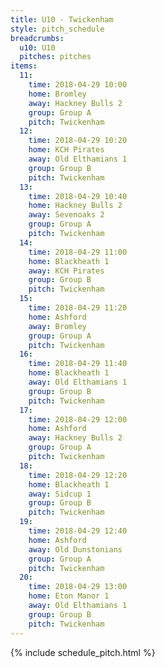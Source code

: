 ```yaml
---
title: U10 - Twickenham
style: pitch_schedule
breadcrumbs:
  u10: U10
  pitches: pitches
items:
  11:
    time: 2018-04-29 10:00
    home: Bromley
    away: Hackney Bulls 2
    group: Group A
    pitch: Twickenham
  12:
    time: 2018-04-29 10:20
    home: KCH Pirates
    away: Old Elthamians 1
    group: Group B
    pitch: Twickenham
  13:
    time: 2018-04-29 10:40
    home: Hackney Bulls 2
    away: Sevenoaks 2
    group: Group A
    pitch: Twickenham
  14:
    time: 2018-04-29 11:00
    home: Blackheath 1
    away: KCH Pirates
    group: Group B
    pitch: Twickenham
  15:
    time: 2018-04-29 11:20
    home: Ashford
    away: Bromley
    group: Group A
    pitch: Twickenham
  16:
    time: 2018-04-29 11:40
    home: Blackheath 1
    away: Old Elthamians 1
    group: Group B
    pitch: Twickenham
  17:
    time: 2018-04-29 12:00
    home: Ashford
    away: Hackney Bulls 2
    group: Group A
    pitch: Twickenham
  18:
    time: 2018-04-29 12:20
    home: Blackheath 1
    away: Sidcup 1
    group: Group B
    pitch: Twickenham
  19:
    time: 2018-04-29 12:40
    home: Ashford
    away: Old Dunstonians
    group: Group A
    pitch: Twickenham
  20:
    time: 2018-04-29 13:00
    home: Eton Manor 1
    away: Old Elthamians 1
    group: Group B
    pitch: Twickenham
---
```


{% include schedule_pitch.html %}
